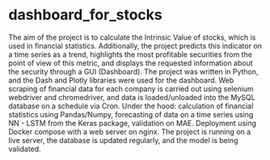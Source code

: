 # dashboard_for_stocks

The aim of the project is to calculate the Intrinsic Value of stocks, which is used in financial statistics. Additionally, the project predicts this indicator on a time series as a trend, highlights the most profitable securities from the point of view of this metric, and displays the requested information about the security through a GUI (Dashboard).
The project was written in Python, and the Dash and Plotly libraries were used for the dashboard.
Web scraping of financial data for each company is carried out using selenium webdriver and chromedriver, and data is loaded/unloaded into the MySQL database on a schedule via Cron.
Under the hood: calculation of financial statistics using Pandas/Numpy, forecasting of data on a time series using NN - LSTM from the Keras package, validation on MAE. Deployment using Docker compose with a web server on nginx.
The project is running on a live server, the database is updated regularly, and the model is being validated.
